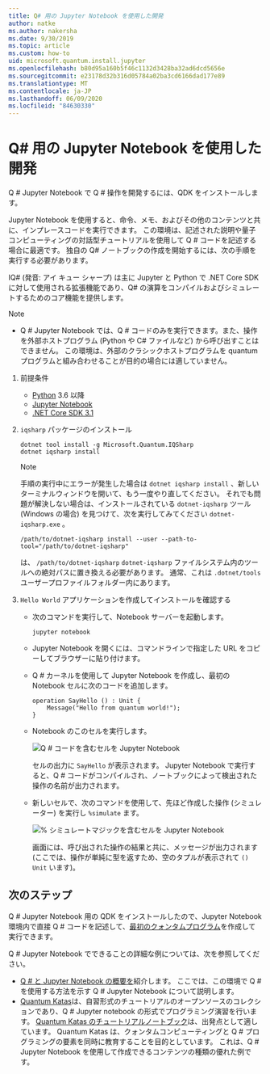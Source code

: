 ```yaml
---
title: Q# 用の Jupyter Notebook を使用した開発
author: natke
ms.author: nakersha
ms.date: 9/30/2019
ms.topic: article
ms.custom: how-to
uid: microsoft.quantum.install.jupyter
ms.openlocfilehash: b80d95a160b5f46c1132d3428ba32ad6dcd5656e
ms.sourcegitcommit: e23178d32b316d05784a02ba3cd6166dad177e89
ms.translationtype: MT
ms.contentlocale: ja-JP
ms.lasthandoff: 06/09/2020
ms.locfileid: "84630330"
---
```

# <a name="develop-with-q-jupyter-notebooks"></a>Q# 用の Jupyter Notebook を使用した開発

Q # Jupyter Notebook で Q # 操作を開発するには、QDK をインストールします。

Jupyter Notebook を使用すると、命令、メモ、およびその他のコンテンツと共に、インプレースコードを実行できます。 この環境は、記述された説明や量子コンピューティングの対話型チュートリアルを使用して Q # コードを記述する場合に最適です。 独自の Q# ノートブックの作成を開始するには、次の手順を実行する必要があります。

IQ# (発音: アイ キュー シャープ) は主に Jupyter と Python で .NET Core SDK に対して使用される拡張機能であり、Q# の演算をコンパイルおよびシミュレートするためのコア機能を提供します。

> [!NOTE]
> * Q # Jupyter Notebook では、Q # コードのみを実行できます。また、操作を外部ホストプログラム (Python や C# ファイルなど) から呼び出すことはできません。 この環境は、外部のクラシックホストプログラムを quantum プログラムと組み合わせることが目的の場合には適していません。

1. 前提条件

    - [Python](https://www.python.org/downloads/) 3.6 以降
    - [Jupyter Notebook](https://jupyter.readthedocs.io/en/latest/install.html)
    - [.NET Core SDK 3.1](https://dotnet.microsoft.com/download/dotnet-core/3.1)

1. `iqsharp` パッケージのインストール

    ```dotnetcli
    dotnet tool install -g Microsoft.Quantum.IQSharp
    dotnet iqsharp install
    ```

    > [!NOTE]
    > 手順の実行中にエラーが発生した場合は `dotnet iqsharp install` 、新しいターミナルウィンドウを開いて、もう一度やり直してください。
    > それでも問題が解決しない場合は、インストールされている `dotnet-iqsharp` ツール (Windows の場合) を見つけて、次を実行してみてください `dotnet-iqsharp.exe` 。
    > ```
    > /path/to/dotnet-iqsharp install --user --path-to-tool="/path/to/dotnet-iqsharp"
    > ```
    > は、 `/path/to/dotnet-iqsharp` `dotnet-iqsharp` ファイルシステム内のツールへの絶対パスに置き換える必要があります。
    > 通常、これは `.dotnet/tools` ユーザープロファイルフォルダー内にあります。

1. `Hello World` アプリケーションを作成してインストールを確認する

    - 次のコマンドを実行して、Notebook サーバーを起動します。

        ```
        jupyter notebook
        ```

    - Jupyter Notebook を開くには、コマンドラインで指定した URL をコピーしてブラウザーに貼り付けます。

    - Q # カーネルを使用して Jupyter Notebook を作成し、最初の Notebook セルに次のコードを追加します。

        ```qsharp
        operation SayHello () : Unit {
            Message("Hello from quantum world!");
        }
        ```

    - Notebook のこのセルを実行します。

        ![Q # コードを含むセルを Jupyter Notebook](~/media/install-guide-jupyter.png)

        セルの出力に `SayHello` が表示されます。 Jupyter Notebook で実行すると、Q # コードがコンパイルされ、ノートブックによって検出された操作の名前が出力されます。


    - 新しいセルで、次のコマンドを使用して、先ほど作成した操作 (シミュレーター) を実行し `%simulate` ます。

        ![% シミュレートマジックを含むセルを Jupyter Notebook](~/media/install-guide-jupyter-simulate.png)

        画面には、呼び出された操作の結果と共に、メッセージが出力されます (ここでは、操作が単純に型を返すため、空のタプルが表示されて `()` `Unit` います)。

## <a name="next-steps"></a>次のステップ

Q # Jupyter Notebook 用の QDK をインストールしたので、Jupyter Notebook 環境内で直接 Q # コードを記述して、[最初のクォンタムプログラム](xref:microsoft.quantum.quickstarts.qrng)を作成して実行できます。

Q # Jupyter Notebook でできることの詳細な例については、次を参照してください。
- [Q # と Jupyter Notebook の概要を](https://docs.microsoft.com/samples/microsoft/quantum/intro-to-qsharp-jupyter/)紹介します。 ここでは、この環境で Q # を使用する方法を示す Q # Jupyter Notebook について説明します。
- [Quantum Katas](xref:microsoft.quantum.overview.katas)は、自習形式のチュートリアルのオープンソースのコレクションであり、Q # Jupyter notebook の形式でプログラミング演習を行います。 [Quantum Katas のチュートリアルノートブック](https://github.com/microsoft/QuantumKatas#tutorial-topics)は、出発点として適しています。 Quantum Katas は、クォンタムコンピューティングと Q # プログラミングの要素を同時に教育することを目的としています。 これは、Q # Jupyter Notebook を使用して作成できるコンテンツの種類の優れた例です。
